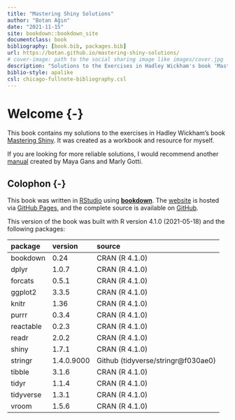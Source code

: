 ```yaml
--- 
title: "Mastering Shiny Solutions"
author: "Botan Ağın"
date: "2021-11-15"
site: bookdown::bookdown_site
documentclass: book
bibliography: [book.bib, packages.bib]
url: https://botan.github.io/mastering-shiny-solutions/
# cover-image: path to the social sharing image like images/cover.jpg
description: "Solutions to the Exercises in Hadley Wickham's book 'Mastering Shiny'"
biblio-style: apalike
csl: chicago-fullnote-bibliography.csl
---
```


# Welcome {-}

This book contains my solutions to the exercises in Hadley Wickham’s book [Mastering Shiny](https://mastering-shiny.org/index.html). It was created as a workbook and resource for myself. 

If you are looking for more reliable solutions, I would recommend another [manual](https://mastering-shiny-solutions.org/) created by Maya Gans and Marly Gotti.

## Colophon {-}

This book was written in [RStudio](http://www.rstudio.com/ide/) using [**bookdown**](http://bookdown.org/). The [website](https://botan.github.io/mastering-shiny-solutions/) is hosted via [GitHub Pages](https://pages.github.com/), and the complete source is available on [GitHub](https://github.com/botan/mastering-shiny-solutions).

This version of the book was built with R version 4.1.0 (2021-05-18) and the following packages:


|package   |version    |source                              |
|:---------|:----------|:-----------------------------------|
|bookdown  |0.24       |CRAN (R 4.1.0)                      |
|dplyr     |1.0.7      |CRAN (R 4.1.0)                      |
|forcats   |0.5.1      |CRAN (R 4.1.0)                      |
|ggplot2   |3.3.5      |CRAN (R 4.1.0)                      |
|knitr     |1.36       |CRAN (R 4.1.0)                      |
|purrr     |0.3.4      |CRAN (R 4.1.0)                      |
|reactable |0.2.3      |CRAN (R 4.1.0)                      |
|readr     |2.0.2      |CRAN (R 4.1.0)                      |
|shiny     |1.7.1      |CRAN (R 4.1.0)                      |
|stringr   |1.4.0.9000 |Github (tidyverse/stringr\@f030ae0) |
|tibble    |3.1.6      |CRAN (R 4.1.0)                      |
|tidyr     |1.1.4      |CRAN (R 4.1.0)                      |
|tidyverse |1.3.1      |CRAN (R 4.1.0)                      |
|vroom     |1.5.6      |CRAN (R 4.1.0)                      |
